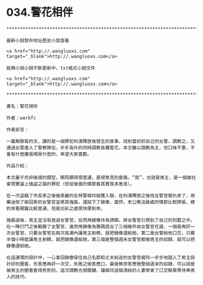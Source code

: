 # 034.警花相伴


    *****************************************************************************************

    最新小說發布地址歷史小說查看

    <a href="http://.wangluoxs.com" target="_blank">http://.wangluoxs.com</a>

    經典小說小說不斷更新中，txt格式小說文件

    <a href="http://.wangluoxs.com" target="_blank">http://.wangluoxs.com</a>

    *****************************************************************************************

    書名：警花相伴

    作者：warkfc

    作者前言：

    一篇無聊寫的文，講的是一個罪犯刑滿釋放後發生的故事，找到當初抓自己的女警，調教之，又通過女警進入了警察隊伍，步步高升的同時調教各種警花，本文雖以調教為主，但口味不重，不會有什麼擴張喝尿什麼的，希望大家喜歡。

    作品介紹：

    本文屬于先抑後揚的類型，開局顯得很普通，是很常見的套路，“我”，也就是男主，是一個被社會現實逼上強盜之路的罪犯（但從後面的情節看其實我本善良）。

    在一次盜竊了市長家之後被美麗的女特警楊玲擒獲入獄，在刑滿釋放之後找女警官報仇來了，用藥迷倒了剛回家的女警官並將其強姦，還拍下了錄像，當然，老公無法破處的情節比較誇張，總的來看開篇比較普通，但是出彩之處很快便到來。

    強姦過後，男主並沒有放過女警官，反而用錄像作為誘餌，將女警官引誘到了自己的別墅之中，在一陣打鬥之後戰勝了女警官，進而用錄像為籌碼提出了三個條件由女警官任選，一個是再奸一次女警官，只要女警官在兩次高潮內讓男主射精，就把錄像還給她，第二是女警給他口交，只要半個小時能讓男主射精，就把錄像還給她，第三個是整個週末女警官都做男主的奴隸，就可以把錄像還給她。

    在這連環的設計中，一心拿回錄像保住自己名節和丈夫前途的女警官楊玲一步步地踏入了男主設計好的圈套，先答應再奸一次交，失敗之後答應口，最後無奈答應做整個週末的奴隸，可以說是被男主的圈套套得死死的，這次調教也很關鍵，讓楊玲這個清純的人妻學會了口交騎乘等侍奉男人的技巧。

